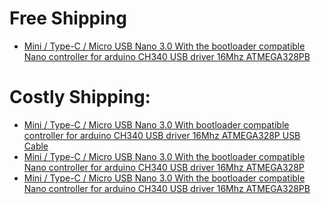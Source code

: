 # Free Shipping
- [Mini / Type-C / Micro USB Nano 3.0 With the bootloader compatible Nano controller for arduino CH340 USB driver 16Mhz ATMEGA328PB](https://www.aliexpress.us/item/3256807289041722.html)

# Costly Shipping:
- [Mini / Type-C / Micro USB Nano 3.0 With bootloader compatible controller for arduino CH340 USB driver 16Mhz ATMEGA328P USB Cable](https://www.aliexpress.us/item/3256806286441000.html)
- [Mini / Type-C / Micro USB Nano 3.0 With the bootloader compatible Nano controller for arduino CH340 USB driver 16Mhz ATMEGA328P](https://www.aliexpress.us/item/3256805518095032.html)
- [Mini / Type-C / Micro USB Nano 3.0 With the bootloader compatible Nano controller for arduino CH340 USB driver 16Mhz ATMEGA328PB](https://www.aliexpress.us/item/3256807289041722.html)

